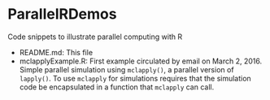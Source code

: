 # ParallelRDemos
Code snippets to illustrate parallel computing with R

* README.md: This file
* mclapplyExample.R: First example circulated by email on March 2, 2016.
Simple parallel simulation using `mclapply()`, a parallel version of 
`lapply()`. To use `mclapply` for simulations requires that the 
simulation code be encapsulated in a function that `mclapply` can call. 
